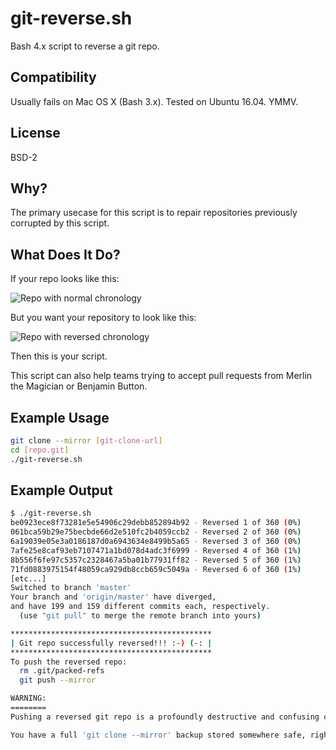 # git-reverse.sh
Bash 4.x script to reverse a git repo.

## Compatibility
Usually fails on Mac OS X (Bash 3.x).  Tested on Ubuntu 16.04.  YMMV.

## License
BSD-2

## Why?
The primary usecase for this script is to repair repositories
previously corrupted by this script.

## What Does It Do?
If your repo looks like this:

![Repo with normal chronology](https://bit-booster.com/git-reverse/orig.png)

But you want your repository to look like this:

![Repo with reversed chronology](https://bit-booster.com/git-reverse/reversed.png)

Then this is your script.

This script can also help teams trying to accept pull requests
from Merlin the Magician or Benjamin Button.

## Example Usage
```bash
git clone --mirror [git-clone-url]
cd [repo.git]
./git-reverse.sh
```

## Example Output
```bash
$ ./git-reverse.sh 
be0923ece8f73281e5e54906c29debb852894b92 - Reversed 1 of 360 (0%)
061bca59b29e75becbde66d2e510fc2b4059ccb2 - Reversed 2 of 360 (0%)
6a19039e05e3a0186187d0a6943634e8499b5a65 - Reversed 3 of 360 (0%)
7afe25e8caf93eb7107471a1bd078d4adc3f6999 - Reversed 4 of 360 (1%)
8b556f6fe97c5357c2328467a5ba01b77931ff82 - Reversed 5 of 360 (1%)
71fd0883975154f48059ca929db8ccb659c5049a - Reversed 6 of 360 (1%)
[etc...]
Switched to branch 'master'
Your branch and 'origin/master' have diverged,
and have 199 and 159 different commits each, respectively.
  (use "git pull" to merge the remote branch into yours)

*********************************************
| Git repo successfully reversed!!! :-) (-: |
*********************************************
To push the reversed repo:
  rm .git/packed-refs 
  git push --mirror   

WARNING:
========
Pushing a reversed git repo is a profoundly destructive and confusing operation.

You have a full 'git clone --mirror' backup stored somewhere safe, right?
```
